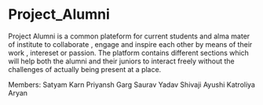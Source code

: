 # Project_Alumni
Project Alumni is a common plateform for current students and alma mater of institute to collaborate , engage and inspire each other by means of their work , intereset or passion.
The platform contains different sections which will help both the alumni and their juniors to interact freely without the challenges of actually being present at a place.

Members:
Satyam Karn
Priyansh Garg
Saurav Yadav
Shivaji
Ayushi Katroliya
Aryan
